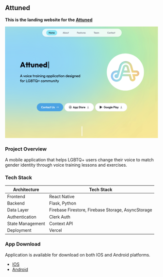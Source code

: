 ## Attuned

**This is the landing website for the [Attuned](https://attuned-gamma.vercel.app/)**

![Attuned](./public/attuned.png)

### Project Overview

A mobile application that helps LGBTQ+ users change their voice to match gender identity through voice training lessons and exercises.

### Tech Stack

| Architecture     | Tech Stack                                         |
| ---------------- | -------------------------------------------------- |
| Frontend         | React Native                                       |
| Backend          | Flask, Python                                      |
| Data Layer       | Firebase Firestore, Firebase Storage, AsyncStorage |
| Authentication   | Clerk Auth                                         |
| State Management | Context API                                        |
| Deployment       | Vercel                                             |

### App Download

Application is available for download on both IOS and Android platforms.

- [IOS](https://apps.apple.com/us/app/attuned/id1580190131)
- [Android](https://play.google.com/store/apps/details?id=com.attuned)
